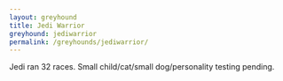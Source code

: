 ```yaml
---
layout: greyhound
title: Jedi Warrior
greyhound: jediwarrior
permalink: /greyhounds/jediwarrior/
---
```


Jedi ran 32 races.  Small child/cat/small dog/personality testing pending.
